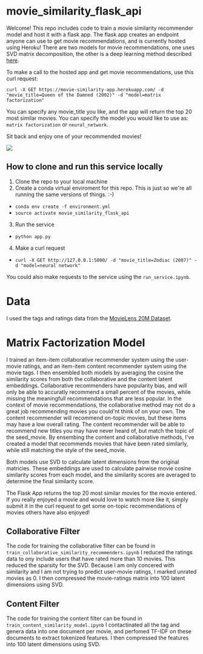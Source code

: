 # movie_similarity_flask_api
Welcome! This repo includes code to train a movie similarity recommender model and host it with a flask app. The flask app creates an endpoint anyone can use to get movie recommendations, and is currently hosted using Heroku! There are two models for movie recommendations, one uses SVD matrix decomposition, the other is a deep learning method described [here](https://towardsdatascience.com/creating-a-hybrid-content-collaborative-movie-recommender-using-deep-learning-cc8b431618af).

To make a call to the hosted app and get movie recommendations, use this curl request:

`curl -X GET https://movie-similarity-app.herokuapp.com/ -d "movie_title=Queen of the Damned (2002)" -d "model=matrix factorization"`

You can specify any movie_title you like, and the app will return the top 20 most similar movies. You can specify the model you would like to use as: `matrix factorization` or `neural_network`. 

Sit back and enjoy one of your recommended movies!

![](https://media.giphy.com/media/eSA5lwLzcE2NW/giphy.gif)


## How to clone and run this service locally
1. Clone the repo to your local machine
2. Create a conda virtual enviroment for this repo. This is just so we're all running the same versions of things. :-) 
- `conda env create -f environment.yml`
- `source activate movie_similarity_flask_api`
3. Run the service
- `python app.py`
4. Make a curl request
- `curl -X GET http://127.0.0.1:5000/ -d "movie_title=Zodiac (2007)" -d "model=neural network"`

You could also make requests to the service using the `run_service.ipynb`. 

# Data
I used the tags and ratings data from the [MovieLens 20M Dataset](https://grouplens.org/datasets/movielens/20m/). 

# Matrix Factorization Model
I trained an item-item collaborative recommender system using the user-movie ratings, and an item-item content recommender system using the movie tags. I then ensembled both models by averaging the cosine the similarity scores from both the collaborative and the content latent embeddings. Collaborative recommenders have popularity bias, and will only be able to accuratly recommend a small percent of the movies, while missing the meaningfull recommendations that are less popular. In the context of movie recommendatiions, the collaborative method may not do a great job recommending movies you could'nt think of on your own. The content recommender will recommend on-topic movies, but these items may have a low overall rating. The content recommender will be able to recommend new titles you may have never heard of, but match the topic of the seed_movie. By ensembing the content and collaborative methods, I've created a model that recommends movies that have been rated similarly, while still matching the style of the seed_movie. 

Both models use SVD to calculate latent dimensions from the original matricies. These embeddings are used to calculate pairwise movie cosine similarity scores from each model, and the similarity scores are averaged to determine the final similarity score.

The Flask App returns the top 20 most similar movies for the movie entered. If you really enjoyed a movie and would love to watch more like it, simply submit it in the curl request to get some on-topic recommendations of movies others have also enjoyed!

## Collaborative Filter
The code for training the collaborative filter can be found in
`train_collaborative_similarity_recommenders.ipynb`
I reduced the ratings data to ony include users that have rated more than 10 movies. This reduced the sparsity for the SVD. Because I am only concered with similarity and I am not trying to predict user-movie ratings, I marked unrated movies as 0. I then compressed the movie-ratings matrix into 100 latent dimensions using SVD.

## Content Filter
The code for training the content filter can be found in
`train_content_similarity_model.ipynb`
I contactinated all the tag and genera data into one document per movie, and perfomed TF-IDF on these documents to extract tokenized features. I then compressed the features into 100 latent dimensions using SVD. 


